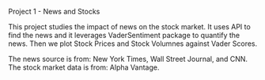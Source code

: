 Project 1 - News and Stocks

This project studies the impact of news on the stock market. 
It uses API to find the news and it leverages VaderSentiment package to quantify the news. 
Then we plot Stock Prices and Stock Volumnes against Vader Scores.

The news source is from: New York Times, Wall Street Journal, and CNN.
The stock market data is from: Alpha Vantage. 
